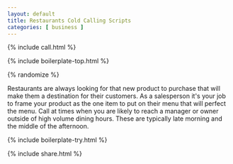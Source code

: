 ```yaml
---
layout: default
title: Restaurants Cold Calling Scripts
categories: [ business ]
---
```


{% include call.html %}

{% include boilerplate-top.html %}


{% randomize %}

Restaurants are always looking for that new product to purchase that will make them a destination for their customers. As a salesperson it's your job to frame your product as the one item to put on their menu that will perfect the menu. Call at times when you are likely to reach a manager or owner outside of high volume dining hours. These are typically late morning and the middle of the afternoon.

{% include boilerplate-try.html %}

{% include share.html %}